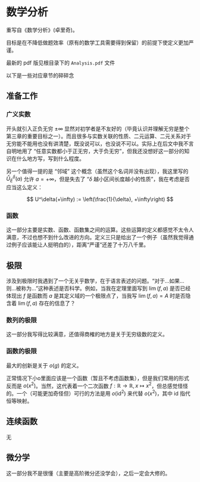 # 数学分析

重写自《数学分析》(卓里奇)。

目标是在不降低做题效率（原有的数学工具需要得到保留）的前提下使定义更加严谨。

最新的 pdf 版见根目录下的 `Analysis.pdf` 文件

以下是一些对应章节的碎碎念

## 准备工作

### 广义实数

开头就引入正负无穷 $\pm \infty$ 显然对初学者是不友好的（毕竟认识并理解无穷是整个第三章的重要目标之一）。而且很多与实数关联的性质、二元运算、二元关系对于无穷能不能用也没有讲清楚，既没说可以，也没说不可以。实际上在后文中我不言自明地用了 “任意实数都小于正无穷，大于负无穷”，但我还没想好这一部分的知识在什么地方写，写到什么程度。

另一个值得一提的是 “邻域” 这个概念（虽然这个名词并没有出现），我这里写的 $\mathring{U}_E^\delta(a)$ 允许 $a = +\infty$，但是失去了 “$\delta$ 越小区间长度越小的性质”，我在考虑是否应当这么定义：

$$
U^\delta(+\infty) := \left(\frac{1}{\delta}, +\infty\right)
$$

### 函数

这一部分主要是实数、函数、函数集之间的运算。这些运算的定义都感觉不太令人满意，不过也想不到什么改进的方向。定义三只是给出了一个例子（虽然我觉得通过例子应该能让人挺明白的），距离“严谨”还差了十万八千里。

## 极限

涉及到极限时我遇到了一个无关乎数学，在于语言表述的问题。“对于...如果...则...被称为...”这种表述是否科学。例如，当我在定理里面写到 $\lim(f,a)$ 是否已经体现出 $f$ 是函数而 $a$ 是其定义域的一个极限点了，当我写 $\lim(f,a) = A$ 时是否隐含着 $\lim(f,a)$ 存在的信息了？

### 数列的极限

这一部分我写得比较满意，还值得商榷的地方是关于无穷级数的定义。

### 函数的极限

最大的创新是关于 $o(g)$ 的定义。

正常情况下小o里面应该是一个函数（暂且不考虑函数集），但是我们常用的形式反而是 $o(x^2)$。当然，这代表着一个二次函数 $f:\mathbb{R} \rightarrow \mathbb{R}, x \mapsto x^2$，但总感觉怪怪的。一个（可能更加奇怪但）可行的方法是用 $o\bigl(\mathrm{id}^2\bigr)$ 来代替 $o(x^2)$，其中 $\mathrm{id}$ 指代恒等映射。

## 连续函数

无

## 微分学

这一部分我不是很懂（主要是高阶微分还没学会），之后一定会大修的。
